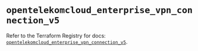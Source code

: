 # `opentelekomcloud_enterprise_vpn_connection_v5`

Refer to the Terraform Registry for docs: [`opentelekomcloud_enterprise_vpn_connection_v5`](https://registry.terraform.io/providers/opentelekomcloud/opentelekomcloud/1.36.34/docs/resources/enterprise_vpn_connection_v5).
